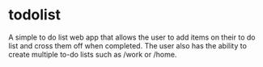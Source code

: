 # todolist
A simple to do list web app that allows the user to add items on their to do list and cross them off when completed. The user also has the ability to create multiple to-do lists such as /work or /home.
